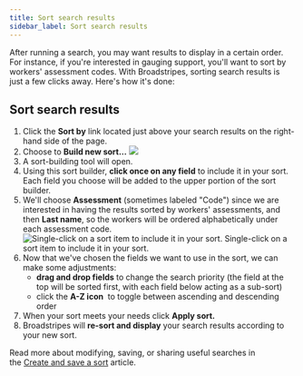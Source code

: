 ```yaml
---
title: Sort search results
sidebar_label: Sort search results
---
```


After running a search, you may want results to display in a certain order. For instance, if you're interested in gauging support, you'll want to sort by workers' assessment codes. With Broadstripes, sorting search results is just a few clicks away. Here's how it's done:

## Sort search results
1. Click the **Sort by** link located just above your search results on the right-hand side of the page.
2. Choose to **Build new sort...**
![](/img/search/2beacaf-BuildNewSortMenu.png)
3. A sort-building tool will open.
4. Using this sort builder, **click once on any field** to include it in your sort. Each field you choose will be added to the upper portion of the sort builder.
5. We'll choose **Assessment** (sometimes labeled "Code") since we are interested in having the results sorted by workers' assessments, and then **Last name**, so the workers will be ordered alphabetically under each assessment code.
![Single-click on a sort item to include it in your sort.](/img/search/f595b57-SortSearchBuilder.png) Single-click on a sort item to include it in your sort.
6. Now that we've chosen the fields we want to use in the sort, we can make some adjustments:
    - **drag and drop fields** to change the search priority (the field at the top will be sorted first, with each field below acting as a sub-sort)
    - click the **A-Z icon**  to toggle between ascending and descending order
7. When your sort meets your needs click **Apply sort.**
8. Broadstripes will **re-sort and display** your search results according to your new sort.

Read more about modifying, saving, or sharing useful searches in the [Create and save a sort](https://help.broadstripes.com/help-articles/using-broadstripes/customize/save-a-sort/) article.